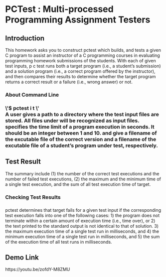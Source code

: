 # PCTest : Multi-processed Programming Assignment Testers


<h2> Introduction </h2>
<div>
This homework asks you to construct pctest which builds, and tests a given C program to assist an instructor of a C programming courses in evaluating programming homework submissions of the students. With each of given test inputs, p c test runs both a target program (i.e., a student’s submission) and a solution program (i.e., a correct program offered by the instructor), and then compares their results to determine whether the target program returns a correct result or a failure (i.e., wrong answer) or not.
 </div>
 

<h3> About Command Line <h3>
 <div>
  \'$ pctest i <testdir> t <timeout> <solution> <target> \'
 </div>
<div>  A user gives <testdir> a path to a directory where the test input files are stored. All files under <testdir> will be recognized as input files. <timeout> specifies the time limit of a program execution in seconds. It should be an integer between 1 and 10. <solution> and <target> give a filename of the excutable file of the correct version and a filename of the excutable file of a student’s program under test, respectively.  </div>
</div>
 
 
<h2> Test Result </h2>
<div>
The summary include (1) the number of the correct test executions and the number of failed test executions, (2) the maximum and the minimum time of a single test execution, and the sum of all test execution time of target.
</div>

 <div>
  <h3> Checking Test Results <h3>
</div>
   
<div>
 pctest determines that target fails for a given test input if the corresponding test execution falls into one of the following cases:
  1) the program does not terminate within a certain amount of execution time (i.e., time over), or
  2) the text printed to the standard output is not identical to that of solution.
  3) the maximum execution time of a single test run in milliseconds, and
  4) the minimum execution time of a single test run in milliseconds, and
  5) the sum of the execution time of all test runs in milliseconds.
 </div>

<h2> Demo Link </h2>
https://youtu.be/zofdY-M8ZMU
